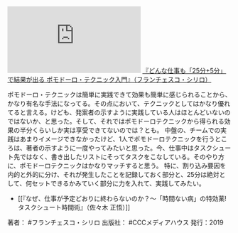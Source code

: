 [![](https://gyazo.com/9dfa9d24b1ee8fcf24a0a454f40f8811.img)](http://amzn.to/304GWXA)
[『どんな仕事も「25分+5分」で結果が出る ポモドーロ・テクニック入門』（フランチェスコ・シリロ）](https://amzn.to/304GWXA)

ポモドーロ・テクニックは簡単に実践できて効果も簡単に感じられることから、かなり有名な手法になってる。その点において、テクニックとしてはかなり優れてると言える。けども、発案者の示すように実践している人はほとんどいないのではないか、と思った。そして、それではポモドーロテクニックから得られる効果の半分くらいしか実は享受できてないのでは？とも。
中盤の、チームでの実践はあまりイメージできなかったけど、1人でポモドーロテクニックを行うところは、著者の示すように一度やってみたいと思った。今、仕事中はタスクシュート先ではなく、書き出したリストにそってタスクをこなしている。そのやり方に、ポモドーロテクニックはかなりマッチすると思う。
特に、割り込み要因を内的と外的に分け、それが発生したことを記録しておく部分と、25分は絶対として、何セットできるかみていく部分に力を入れて、実践してみたい。

- [[『なぜ、仕事が予定どおりに終わらないのか？〜「時間ない病」の特効薬!タスクシュート時間術』（佐々木 正悟）]]

著者： #フランチェスコ・シリロ
出版社： #CCCメディアハウス
発行：2019